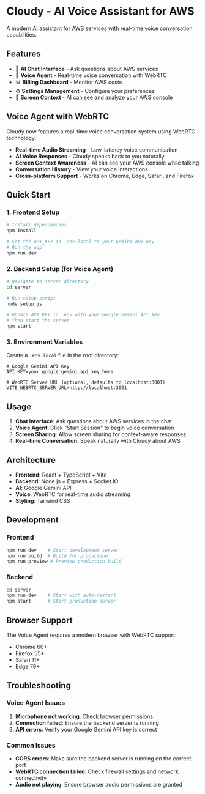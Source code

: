 # Cloudy - AI Voice Assistant for AWS

A modern AI assistant for AWS services with real-time voice conversation capabilities.

## Features

- 🤖 **AI Chat Interface** - Ask questions about AWS services
- 🎤 **Voice Agent** - Real-time voice conversation with WebRTC
- 📊 **Billing Dashboard** - Monitor AWS costs
- ⚙️ **Settings Management** - Configure your preferences
- 🎯 **Screen Context** - AI can see and analyze your AWS console

## Voice Agent with WebRTC

Cloudy now features a real-time voice conversation system using WebRTC technology:

- **Real-time Audio Streaming** - Low-latency voice communication
- **AI Voice Responses** - Cloudy speaks back to you naturally
- **Screen Context Awareness** - AI can see your AWS console while talking
- **Conversation History** - View your voice interactions
- **Cross-platform Support** - Works on Chrome, Edge, Safari, and Firefox

## Quick Start

### 1. Frontend Setup

```bash
# Install dependencies
npm install

# Set the API_KEY in .env.local to your Gemini API key
# Run the app
npm run dev
```

### 2. Backend Setup (for Voice Agent)

```bash
# Navigate to server directory
cd server

# Run setup script
node setup.js

# Update API_KEY in .env with your Google Gemini API key
# Then start the server
npm start
```

### 3. Environment Variables

Create a `.env.local` file in the root directory:

```env
# Google Gemini API Key
API_KEY=your_google_gemini_api_key_here

# WebRTC Server URL (optional, defaults to localhost:3001)
VITE_WEBRTC_SERVER_URL=http://localhost:3001
```

## Usage

1. **Chat Interface**: Ask questions about AWS services in the chat
2. **Voice Agent**: Click "Start Session" to begin voice conversation
3. **Screen Sharing**: Allow screen sharing for context-aware responses
4. **Real-time Conversation**: Speak naturally with Cloudy about AWS

## Architecture

- **Frontend**: React + TypeScript + Vite
- **Backend**: Node.js + Express + Socket.IO
- **AI**: Google Gemini API
- **Voice**: WebRTC for real-time audio streaming
- **Styling**: Tailwind CSS

## Development

### Frontend
```bash
npm run dev    # Start development server
npm run build  # Build for production
npm run preview # Preview production build
```

### Backend
```bash
cd server
npm run dev    # Start with auto-restart
npm start      # Start production server
```

## Browser Support

The Voice Agent requires a modern browser with WebRTC support:
- Chrome 60+
- Firefox 55+
- Safari 11+
- Edge 79+

## Troubleshooting

### Voice Agent Issues
1. **Microphone not working**: Check browser permissions
2. **Connection failed**: Ensure the backend server is running
3. **API errors**: Verify your Google Gemini API key is correct

### Common Issues
- **CORS errors**: Make sure the backend server is running on the correct port
- **WebRTC connection failed**: Check firewall settings and network connectivity
- **Audio not playing**: Ensure browser audio permissions are granted
